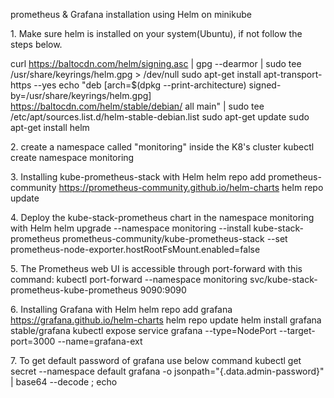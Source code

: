 prometheus & Grafana installation using Helm on minikube

1\. Make sure helm is installed on your system(Ubuntu), if not follow
the steps below.

curl https://baltocdn.com/helm/signing.asc \| gpg \--dearmor \| sudo tee
/usr/share/keyrings/helm.gpg \> /dev/null sudo apt-get install
apt-transport-https \--yes echo \"deb \[arch=\$(dpkg
\--print-architecture) signed-by=/usr/share/keyrings/helm.gpg\]
https://baltocdn.com/helm/stable/debian/ all main\" \| sudo tee
/etc/apt/sources.list.d/helm-stable-debian.list sudo apt-get update sudo
apt-get install helm

2\. create a namespace called \"monitoring\" inside the K8\'s cluster
kubectl create namespace monitoring

3\. Installing kube-prometheus-stack with Helm helm repo add
prometheus-community https://prometheus-community.github.io/helm-charts
helm repo update

4\. Deploy the kube-stack-prometheus chart in the namespace monitoring
with Helm helm upgrade \--namespace monitoring \--install
kube-stack-prometheus prometheus-community/kube-prometheus-stack \--set
prometheus-node-exporter.hostRootFsMount.enabled=false

5\. The Prometheus web UI is accessible through port-forward with this
command: kubectl port-forward \--namespace monitoring
svc/kube-stack-prometheus-kube-prometheus 9090:9090

6\. Installing Grafana with Helm helm repo add grafana
https://grafana.github.io/helm-charts helm repo update helm install
grafana stable/grafana kubectl expose service grafana \--type=NodePort
\--target-port=3000 \--name=grafana-ext

7\. To get default password of grafana use below command kubectl get
secret \--namespace default grafana -o
jsonpath=\"{.data.admin-password}\" \| base64 \--decode ; echo

